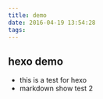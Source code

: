 ```yaml
---
title: demo
date: 2016-04-19 13:54:28
tags:
---
```


## hexo demo

- this is a test for hexo
- markdown show test 2
